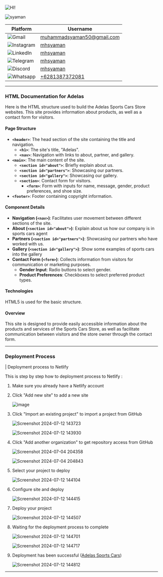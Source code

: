 <!-- [![Review Assignment Due Date](https://classroom.github.com/assets/deadline-readme-button-22041afd0340ce965d47ae6ef1cefeee28c7c493a6346c4f15d667ab976d596c.svg)](https://classroom.github.com/a/cvSOEAVD) -->

![HI!](https://readme-typing-svg.demolab.com?font=Fira+Code&size=80&pause=1000&color=08D750&vCenter=true&random=false&width=700&height=80&lines=Hi+I'm+Syaman!)

![syaman](https://pps.whatsapp.net/v/t61.24694-24/407913903_1745747519182962_1566087942243172530_n.jpg?ccb=11-4&oh=01_Q5AaILYmBWUJiHmkSEKfwoEngGjgM66g4ZIE_3PQN97bnGss&oe=669DD04C&_nc_sid=e6ed6c&_nc_cat=102)

| Platform                                                                                                       | Username                                                        |
| -------------------------------------------------------------------------------------------------------------- | --------------------------------------------------------------- |
| ![Gmail](https://img.shields.io/badge/Gmail-D14836?logo=gmail&logoColor=white&style=for-the-badge)             | [muhammadsyaman50@gmail.com](mailto:muhammadsyaman50@gmail.com) |
| ![Instagram](https://img.shields.io/badge/Instagram-E4405F?logo=instagram&logoColor=white&style=for-the-badge) | [mhsyaman](https://instagram.com/mhsyaman)                      |
| ![LinkedIn](https://img.shields.io/badge/LinkedIn-0077B5?logo=linkedin&logoColor=white&style=for-the-badge)    | [mhsyaman](https://linkedin.com/in/mhsyaman)                    |
| ![Telegram](https://img.shields.io/badge/Telegram-2CA5E0?logo=telegram&logoColor=white&style=for-the-badge)    | [mhsyaman](https://t.me/mhsyaman)                               |
| ![Discord](https://img.shields.io/badge/Discord-5865F2?style=for-the-badge&logo=discord&logoColor=white)       | [mhsyaman](https://discordapp.com/users/mhsyaman)               |
| ![Whatsapp](https://img.shields.io/badge/WhatsApp-25D366?style=for-the-badge&logo=whatsapp&logoColor=white)    | [+6281387372081](https://wa.me/+6281387372081)                  |

---

### HTML Documentation for Adelas

Here is the HTML structure used to build the Adelas Sports Cars Store websites. This site provides information about products, as well as a contact form for visitors.

#### Page Structure

- **`<header>`**: The head section of the site containing the title and navigation.
  - **`<h1>`**: The site's title, "Adelas".
  - **`<nav>`**: Navigation with links to about, partner, and gallery.
- **`<main>`**: The main content of the site.
  - **`<section id="about">`**: Briefly explain about us.
  - **`<section id="partners">`**: Showcasing our partners.
  - **`<section id="gallery">`**: Showcasing our gallery.
  - **`<section>`**: Contact form for visitors.
    - **`<form>`**: Form with inputs for name, message, gender, product preferences, and shoe size.
- **`<footer>`**: Footer containing copyright information.

#### Component Details

- **Navigation (`<nav>`)**: Facilitates user movement between different sections of the site.
- **About (`<section id="about">`)**: Explain about us how our company is in sports cars agent
- **Partners (`<section id="partners">`)**: Showcasing our partners who have worked with us.
- **Gallery (`<section id="gallery">`)**: Show some examples of sports cars into the gallery
- **Contact Form (`<form>`)**: Collects information from visitors for communication or marketing purposes.
  - **Gender Input**: Radio buttons to select gender.
  - **Product Preferences**: Checkboxes to select preferred product types.

#### Technologies

HTML5 is used for the basic structure.

#### Overview

This site is designed to provide easily accessible information about the products and services of the Sports Cars Store, as well as facilitate communication between visitors and the store owner through the contact form.

---

### Deployment Process

| Deployment process to Netlify

This is step by step how to deployment process to Netlify :

1. Make sure you already have a Netlify account
   
2. Click "Add new site" to add a new site

   ![image](https://github.com/user-attachments/assets/1aedf883-e737-4851-a90f-fc9a9455514c)

3. Click "Import an existing project" to import a project from GitHub
   
   ![Screenshot 2024-07-12 143723](https://github.com/user-attachments/assets/db357cfc-af73-4c4a-8251-8b823315eb3f)

   ![Screenshot 2024-07-12 143930](https://github.com/user-attachments/assets/e723a7d1-ec2c-410e-9bdc-598d191a1ff7)

4. Click "Add another organization" to get repository access from GitHub

   ![Screenshot 2024-07-04 204358](https://github.com/revou-fsse-5/module-1-mhsyaman/assets/98678219/fa1acd35-dbe8-4057-980e-ba72ef532518)

   ![Screenshot 2024-07-04 204843](https://github.com/revou-fsse-5/module-1-mhsyaman/assets/98678219/ba03acdc-b118-472a-84ab-0b013a0f080a)

5. Select your project to deploy

   ![Screenshot 2024-07-12 144104](https://github.com/user-attachments/assets/f79cc0f5-4586-443c-9748-251bd87e6e1e)

6. Configure site and deploy

   ![Screenshot 2024-07-12 144415](https://github.com/user-attachments/assets/5922174d-5b36-44d9-bd09-da7c892c1f9a)

7. Deploy your project

   ![Screenshot 2024-07-12 144507](https://github.com/user-attachments/assets/4f7f014a-3acc-4f79-ab26-0b46c5083580)

8. Waiting for the deployment process to complete

   ![Screenshot 2024-07-12 144701](https://github.com/user-attachments/assets/e5b81074-79a7-4c5c-a86f-6a8f4518a789)

   ![Screenshot 2024-07-12 144717](https://github.com/user-attachments/assets/5fc8687a-b800-4448-be5a-8ac846f3ab88)

9. Deployment has been successful ([Adelas Sports Cars](https://adelassportcars.netlify.app/))

   ![Screenshot 2024-07-12 144812](https://github.com/user-attachments/assets/d260ede7-7982-4ea4-8eb6-d852e1145541)

---
